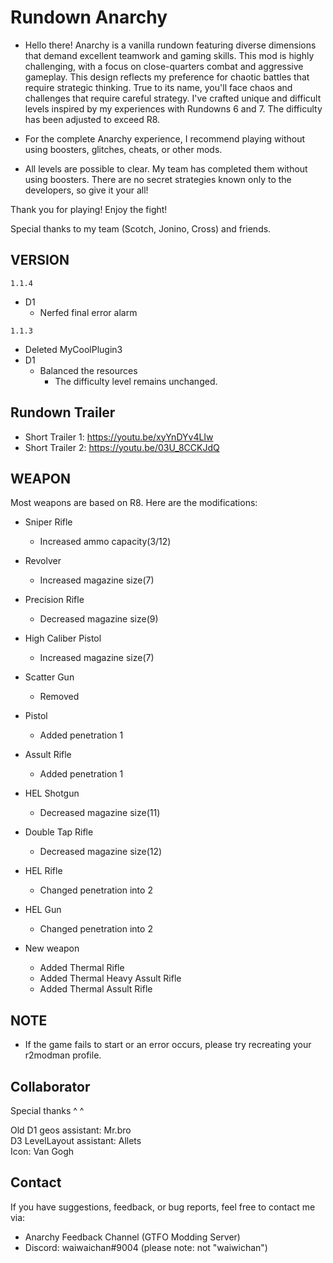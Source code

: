 # Rundown Anarchy

- Hello there! Anarchy is a vanilla rundown featuring diverse dimensions that demand excellent teamwork and gaming skills. This mod is highly challenging, with a focus on close-quarters combat and aggressive gameplay. This design reflects my preference for chaotic battles that require strategic thinking. True to its name, you'll face chaos and challenges that require careful strategy. I've crafted unique and difficult levels inspired by my experiences with Rundowns 6 and 7. The difficulty has been adjusted to exceed R8.

- For the complete Anarchy experience, I recommend playing without using boosters, glitches, cheats, or other mods.

- All levels are possible to clear. My team has completed them without using boosters. There are no secret strategies known only to the developers, so give it your all!

Thank you for playing! Enjoy the fight!

Special thanks to my team (Scotch, Jonino, Cross) and friends.

## VERSION

```1.1.4```

- D1
  - Nerfed final error alarm

```1.1.3```

- Deleted MyCoolPlugin3
- D1
  - Balanced the resources
    - The difficulty level remains unchanged.

## Rundown Trailer

- Short Trailer 1: <https://youtu.be/xyYnDYv4LIw>
- Short Trailer 2: <https://youtu.be/03U_8CCKJdQ>

## WEAPON

Most weapons are based on R8. Here are the modifications:

- Sniper Rifle
  - Increased ammo capacity(3/12)
- Revolver
  - Increased magazine size(7)
- Precision Rifle
  - Decreased magazine size(9)
- High Caliber Pistol
  - Increased magazine size(7)
- Scatter Gun
  - Removed
- Pistol
  - Added penetration 1
- Assult Rifle
  - Added penetration 1
- HEL Shotgun
  - Decreased magazine size(11)
- Double Tap Rifle
  - Decreased magazine size(12)
- HEL Rifle
  - Changed penetration into 2
- HEL Gun
  - Changed penetration into 2
  
- New weapon
  - Added Thermal Rifle
  - Added Thermal Heavy Assult Rifle
  - Added Thermal Assult Rifle

## NOTE

- If the game fails to start or an error occurs, please try recreating your r2modman profile.

## Collaborator

Special thanks ^ ^

Old D1 geos assistant: Mr.bro  
D3 LevelLayout assistant: Allets  
Icon: Van Gogh

## Contact

If you have suggestions, feedback, or bug reports, feel free to contact me via:

- Anarchy Feedback Channel (GTFO Modding Server)
- Discord: waiwaichan#9004 (please note: not "waiwichan")
